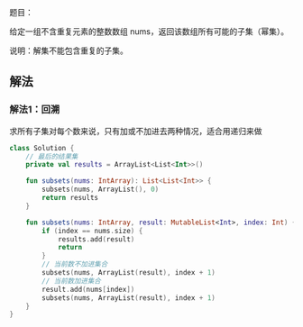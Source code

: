 题目：

给定一组不含重复元素的整数数组 nums，返回该数组所有可能的子集（幂集）。

说明：解集不能包含重复的子集。

## 解法
### 解法1：回溯
求所有子集对每个数来说，只有加或不加进去两种情况，适合用递归来做
```kotlin
class Solution {
    // 最后的结果集
    private val results = ArrayList<List<Int>>()

    fun subsets(nums: IntArray): List<List<Int>> {
        subsets(nums, ArrayList(), 0)
        return results
    }

    fun subsets(nums: IntArray, result: MutableList<Int>, index: Int) {
        if (index == nums.size) {
            results.add(result)
            return
        }
        // 当前数不加进集合
        subsets(nums, ArrayList(result), index + 1)
        // 当前数加进集合
        result.add(nums[index])
        subsets(nums, ArrayList(result), index + 1)
    }
}
```
